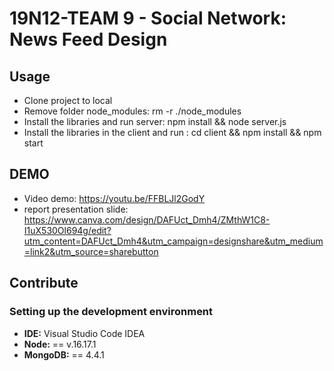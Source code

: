 # 19N12-TEAM 9 - Social Network: News Feed Design

## Usage
* Clone project to local
* Remove folder node_modules: rm -r ./node_modules
* Install the libraries and run server: npm install && node server.js
* Install the libraries in the client and run : cd client && npm install && npm start

## DEMO
* Video demo: https://youtu.be/FFBLJl2GodY
* report presentation slide: https://www.canva.com/design/DAFUct_Dmh4/ZMthW1C8-I1uX530Ol694g/edit?utm_content=DAFUct_Dmh4&utm_campaign=designshare&utm_medium=link2&utm_source=sharebutton
## Contribute

### Setting up the development environment

- **IDE:** Visual Studio Code IDEA
- **Node:** == v.16.17.1
- **MongoDB:** == 4.4.1
